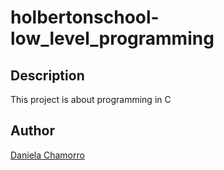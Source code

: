# holbertonschool-low_level_programming

## Description
This project is about programming in C

## Author

[Daniela Chamorro](https://www.linkedin.com/in/daniela-alexandra-chamorro-guerrero-666805a1/)